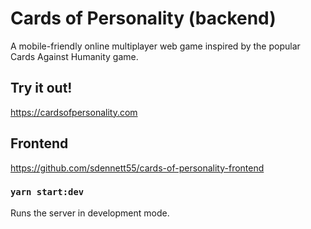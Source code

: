 # Cards of Personality (backend)
A mobile-friendly online multiplayer web game inspired by the popular Cards Against Humanity game.

## Try it out!
https://cardsofpersonality.com

## Frontend
https://github.com/sdennett55/cards-of-personality-frontend

### `yarn start:dev`

Runs the server in development mode.<br />

